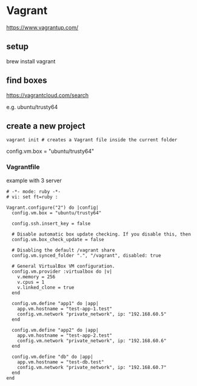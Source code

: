 # Vagrant

https://www.vagrantup.com/

## setup

brew install vagrant


## find boxes

https://vagrantcloud.com/search

e.g. ubuntu/trusty64

## create a new project

```
vagrant init # creates a Vagrant file inside the current folder
```

config.vm.box = "ubuntu/trusty64"

### Vagrantfile

example with 3 server

```
# -*- mode: ruby -*-
# vi: set ft=ruby :

Vagrant.configure("2") do |config|
  config.vm.box = "ubuntu/trusty64"

  config.ssh.insert_key = false

  # Disable automatic box update checking. If you disable this, then
  config.vm.box_check_update = false

  # Disabling the default /vagrant share
  config.vm.synced_folder ".", "/vagrant", disabled: true

  # General VirtualBox VM configuration.
  config.vm.provider :virtualbox do |v|
    v.memory = 256
    v.cpus = 1
    v.linked_clone = true
  end

  config.vm.define "app1" do |app|
    app.vm.hostname = "test-app-1.test"
    config.vm.network "private_network", ip: "192.168.60.5"
  end

  config.vm.define "app2" do |app|
    app.vm.hostname = "test-app-2.test"
    config.vm.network "private_network", ip: "192.168.60.6"
  end

  config.vm.define "db" do |app|
    app.vm.hostname = "test-db.test"
    config.vm.network "private_network", ip: "192.168.60.7"
  end
end
```
